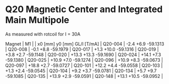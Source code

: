 Q20 Magnetic Center and Integrated Main Multipole
=================================================

As measured with rotcoil for I =  30A

Magnet  |             M1               |
        | x0 [mm]  y0 [mm] GL/I [T/mA] |
Q20-004 |    -2.4     +6.9   -59.1313  |
Q20-008 |    -0.1     +8.8   -59.1979  |
Q20-017 |    +1.3    +10.0   -59.1316  |
Q20-019 |    +3.8     +2.7   -59.1148  |
Q20-020 |   +13.3    +13.3   -59.1690  |
Q20-024 |   +14.1     +7.3   -59.1380  |
Q20-025 |   +10.9     +7.0   -59.1274  |
Q20-096 |   +10.9     +8.3   -59.0673  |
Q20-097 |   +18.8     +2.7   -59.0727  |
Q20-101 |   +12.2     +4.4   -59.0558  |
Q20-103 |    +1.3     +2.4   -59.0545  |
Q20-104 |    +9.2     +3.7   -59.0781  |
Q20-134 |    +5.7     +9.7   -59.1085  |
Q20-135 |   +13.9     +2.9   -59.0591  |
Q20-148 |   +13.1    +10.5   -59.0952  |

